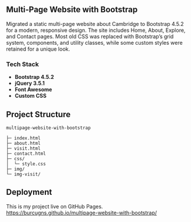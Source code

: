 ## Multi‑Page Website with Bootstrap

Migrated a static multi-page website about Cambridge to Bootstrap 4.5.2 for a modern, responsive design. The site includes Home, About, Explore, and Contact pages. Most old CSS was replaced with Bootstrap’s grid system, components, and utility classes, while some custom styles were retained for a unique look.

### Tech Stack

- **Bootstrap 4.5.2**
- **jQuery 3.5.1**
- **Font Awesome**
- **Custom CSS**

## Project Structure

```text
multipage-website-with-bootstrap

├─ index.html
├─ about.html
├─ visit.html
├─ contact.html
├─ css/
│  └─ style.css
├─ img/
└─ img-visit/
```

## Deployment

This is my project live on GitHub Pages.<br>
https://burcugns.github.io/multipage-website-with-bootstrap/
